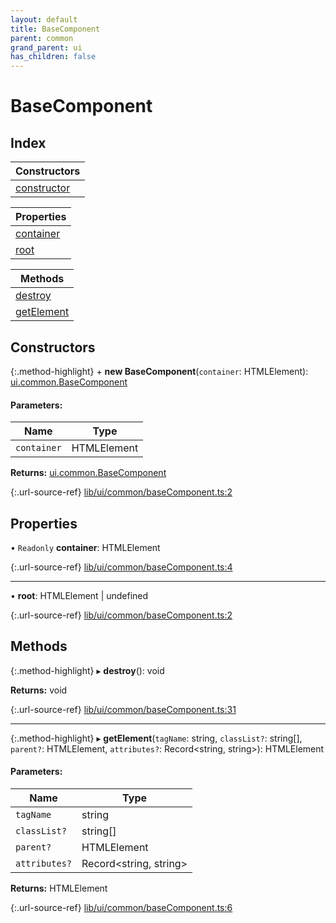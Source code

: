 ```yaml
---
layout: default
title: BaseComponent
parent: common
grand_parent: ui
has_children: false
---
```


# BaseComponent

## Index

| Constructors |
|-----------|
| [constructor](#constructor) |

| Properties |
|-----------|
| [container](#container) |
| [root](#root) |

| Methods |
|-----------|
| [destroy](#destroy) |
| [getElement](#getelement) |

## Constructors

{:.method-highlight}
\+ **new BaseComponent**(`container`: HTMLElement): [ui.common.BaseComponent](../ui_common_basecomponent)

#### Parameters:

Name | Type |
------ | ------ |
`container` | HTMLElement |

**Returns:** [ui.common.BaseComponent](../ui_common_basecomponent)

{:.url-source-ref}
[lib/ui/common/baseComponent.ts:2](https://github.com/ascentcore/dataspot/blob/3098228/lib/ui/common/baseComponent.ts#L2)

## Properties

• `Readonly` **container**: HTMLElement

{:.url-source-ref}
[lib/ui/common/baseComponent.ts:4](https://github.com/ascentcore/dataspot/blob/3098228/lib/ui/common/baseComponent.ts#L4)

___

•  **root**: HTMLElement \| undefined

{:.url-source-ref}
[lib/ui/common/baseComponent.ts:2](https://github.com/ascentcore/dataspot/blob/3098228/lib/ui/common/baseComponent.ts#L2)

## Methods

{:.method-highlight}
▸ **destroy**(): void

**Returns:** void

{:.url-source-ref}
[lib/ui/common/baseComponent.ts:31](https://github.com/ascentcore/dataspot/blob/3098228/lib/ui/common/baseComponent.ts#L31)

___

{:.method-highlight}
▸ **getElement**(`tagName`: string, `classList?`: string[], `parent?`: HTMLElement, `attributes?`: Record\<string, string>): HTMLElement

#### Parameters:

Name | Type |
------ | ------ |
`tagName` | string |
`classList?` | string[] |
`parent?` | HTMLElement |
`attributes?` | Record\<string, string> |

**Returns:** HTMLElement

{:.url-source-ref}
[lib/ui/common/baseComponent.ts:6](https://github.com/ascentcore/dataspot/blob/3098228/lib/ui/common/baseComponent.ts#L6)
